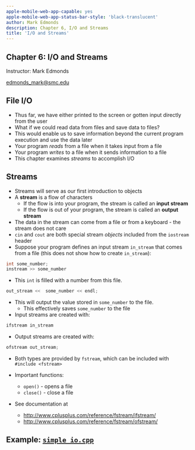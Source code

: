 ```yaml
---
apple-mobile-web-app-capable: yes
apple-mobile-web-app-status-bar-style: 'black-translucent'
author: Mark Edmonds
description: Chapter 6, I/O and Streams
title: 'I/O and Streams'
---
```


## Chapter 6: I/O and Streams

Instructor: Mark Edmonds

<edmonds_mark@smc.edu>

## File I/O

- Thus far, we have either printed to the screen or gotten input directly from the user
- What if we could read data from files and save data to files?
- This would enable us to save information beyond the current program execution and use the data later
- Your program *reads* from a file when it takes input from a file
- Your program *writes* to a file when it sends information to a file
- This chapter examines *streams* to accomplish I/O

## Streams

- Streams will serve as our first introduction to objects
- A **stream** is a flow of characters
  - If the flow is into your program, the stream is called an **input stream**
  - If the flow is out of your program, the stream is called an **output stream**
- The data in the stream can come from a file or from a keyboard - the stream does not care
- `cin` and `cout` are both special stream *objects* included from the `iostream` header
- Suppose your program defines an input stream `in_stream` that comes from a file (this does not show how to create `in_stream`):

```cpp
int some_number;
instream >> some_number
```

- This `int` is filled with a number from this file.

```cpp
out_stream <<  some_number << endl;
```

- This will output the value stored in `some_number` to the file.
  - This effectively saves `some_number` to the file
- Input streams are created with:

```cpp
ifstream in_stream
```

- Output streams are created with:

```cpp
ofstream out_stream;
```

- Both types are provided by `fstream`, which can be included with `#include <fstream>`

- Important functions:
  - `open()` - opens a file
  - `close()` - close a file
- See documentation at
  - <http://www.cplusplus.com/reference/fstream/ifstream/>
  - <http://www.cplusplus.com/reference/fstream/ofstream/>

## Example: [`simple_io.cpp`](../examples/ch6_io/simple_io.cpp)

```{include=../examples/ch6_io/simple_io.cpp}
```